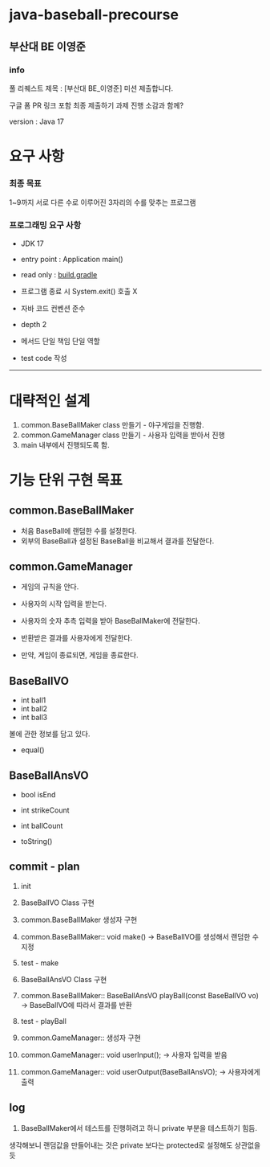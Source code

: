# java-baseball-precourse

## 부산대 BE 이영준

### info

풀 리퀘스트 제목 : [부산대 BE_이영준] 미션 제출합니다.

구글 폼 PR 링크 포함 최종 제출하기
과제 진행 소감과 함께?

version : Java 17

# 요구 사항

### 최종 목표

1~9까지 서로 다른 수로 이루어진 3자리의 수를 맞추는 프로그램

### 프로그래밍 요구 사항

- JDK 17
- entry point : Application main()
- read only : [build.gradle](build.gradle)

- 프로그램 종료 시 System.exit() 호출 X

- 자바 코드 컨벤션 준수
- depth 2
- 메서드 단일 책임 단일 역할
- test code 작성

---

# 대략적인 설계

1. common.BaseBallMaker class 만들기 - 야구게임을 진행함.
2. common.GameManager class 만들기 - 사용자 입력을 받아서 진행
3. main 내부에서 진행되도록 함.

# 기능 단위 구현 목표

## common.BaseBallMaker

- 처음 BaseBall에 랜덤한 수를 설정한다.
- 외부의 BaseBall과 설정된 BaseBall을 비교해서 결과를 전달한다.

## common.GameManager

- 게임의 규칙을 안다.

- 사용자의 시작 입력을 받는다.
- 사용자의 숫자 추측 입력을 받아 BaseBallMaker에 전달한다.
- 반환받은 결과를 사용자에게 전달한다.
- 만약, 게임이 종료되면, 게임을 종료한다.

## BaseBallVO

- int ball1
- int ball2
- int ball3

볼에 관한 정보를 담고 있다.
- equal()

## BaseBallAnsVO

- bool isEnd
- int strikeCount
- int ballCount

- toString()

## commit - plan

1. init
2. BaseBallVO Class 구현

3. common.BaseBallMaker 생성자 구현
4. common.BaseBallMaker:: void make()
   -> BaseBallVO를 생성해서 랜덤한 수 지정
5. test - make

6. BaseBallAnsVO Class 구현
7. common.BaseBallMaker:: BaseBallAnsVO playBall(const BaseBallVO vo)
   -> BaseBallVO에 따라서 결과를 반환
8. test - playBall

9. common.GameManager:: 생성자 구현
10. common.GameManager:: void userInput();
    -> 사용자 입력을 받음
11. common.GameManager:: void userOutput(BaseBallAnsVO);
    -> 사용자에게 출력


## log

1. BaseBallMaker에서 테스트를 진행하려고 하니 private 부분을 테스트하기 힘듬.

생각해보니 랜덤값을 만들어내는 것은 private 보다는 protected로 설정해도 상관없을듯

